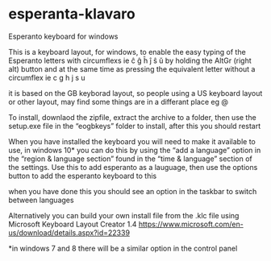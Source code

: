 # esperanta-klavaro

Esperanto keyboard for windows

This is a keyboard layout, for windows, to enable the easy typing of the Esperanto letters with circumflexs 
ie ĉ ĝ ĥ ĵ ŝ ŭ by holding the AltGr (right alt) button and at the same time as pressing the equivalent letter without a circumflex ie c g h j s u

it is based on the GB keyborad layout, so people using a US keyboard layout or other layout, may find some things are in a differant place eg @

To install, downlaod the zipfile, extract the archive to a folder, then use the setup.exe file in the “eogbkeys” folder to install, after this you should restart

When you have installed the keyboard you will need to make it available to use, in windows 10* you can do this by using the “add a language” option in the “region & language section” found in the “time & language” section of the settings.
Use this to add esperanto as a lauguage, then use the options button to add the esperanto keyboard to this

when you have done this you should see an option in the taskbar to switch between languages

Alternatively you can build your own install file from the .klc file using Microsoft Keyboard Layout Creator 1.4 
https://www.microsoft.com/en-us/download/details.aspx?id=22339



*in windows 7 and 8 there will be a similar option in the control panel
